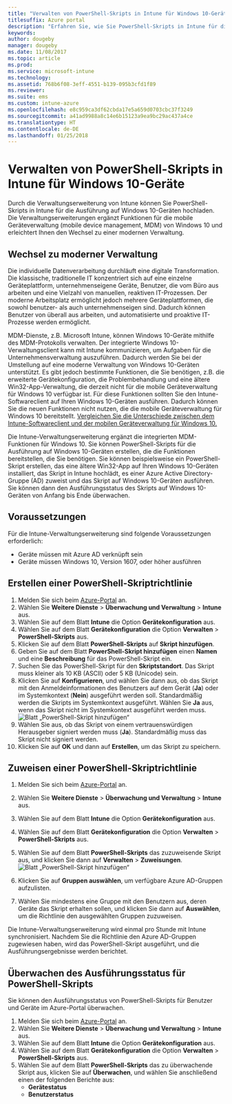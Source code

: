 ```yaml
---
title: "Verwalten von PowerShell-Skripts in Intune für Windows 10-Geräte"
titlesuffix: Azure portal
description: "Erfahren Sie, wie Sie PowerShell-Skripts in Intune für die Ausführung auf Windows 10-Geräten hochladen."
keywords: 
author: dougeby
manager: dougeby
ms.date: 11/08/2017
ms.topic: article
ms.prod: 
ms.service: microsoft-intune
ms.technology: 
ms.assetid: 768b6f08-3eff-4551-b139-095b3cfd1f89
ms.reviewer: 
ms.suite: ems
ms.custom: intune-azure
ms.openlocfilehash: e8c959ca3df62cbda17e5a659d0703cbc37f3249
ms.sourcegitcommit: a41ad9988a8c14e6b15123a9ea9bc29ac437a4ce
ms.translationtype: HT
ms.contentlocale: de-DE
ms.lasthandoff: 01/25/2018
---
```

# <a name="manage-powershell-scripts-in-intune-for-windows-10-devices"></a>Verwalten von PowerShell-Skripts in Intune für Windows 10-Geräte
Durch die Verwaltungserweiterung von Intune können Sie PowerShell-Skripts in Intune für die Ausführung auf Windows 10-Geräten hochladen. Die Verwaltungserweiterungen ergänzt Funktionen für die mobile Geräteverwaltung (mobile device management, MDM) von Windows 10 und erleichtert Ihnen den Wechsel zu einer modernen Verwaltung.

## <a name="moving-to-modern-management"></a>Wechsel zu moderner Verwaltung
Die individuelle Datenverarbeitung durchläuft eine digitale Transformation. Die klassische, traditionelle IT konzentriert sich auf eine einzelne Geräteplattform, unternehmenseigene Geräte, Benutzer, die vom Büro aus arbeiten und eine Vielzahl von manuellen, reaktiven IT-Prozessen. Der moderne Arbeitsplatz ermöglicht jedoch mehrere Geräteplattformen, die sowohl benutzer- als auch unternehmenseigen sind. Dadurch können Benutzer von überall aus arbeiten, und automatisierte und proaktive IT-Prozesse werden ermöglicht. 

MDM-Dienste, z.B. Microsoft Intune, können Windows 10-Geräte mithilfe des MDM-Protokolls verwalten. Der integrierte Windows 10-Verwaltungsclient kann mit Intune kommunizieren, um Aufgaben für die Unternehmensverwaltung auszuführen. Dadurch werden Sie bei der Umstellung auf eine moderne Verwaltung von Windows 10-Geräten unterstützt. Es gibt jedoch bestimmte Funktionen, die Sie benötigen, z.B. die erweiterte Gerätekonfiguration, die Problembehandlung und eine ältere Win32-App-Verwaltung, die derzeit nicht für die mobile Geräteverwaltung für Windows 10 verfügbar ist. Für diese Funktionen sollten Sie den Intune-Softwareclient auf Ihren Windows 10-Geräten ausführen. Dadurch können Sie die neuen Funktionen nicht nutzen, die die mobile Geräteverwaltung für Windows 10 bereitstellt. [Vergleichen Sie die Unterschiede zwischen dem Intune-Softwareclient und der mobilen Geräteverwaltung für Windows 10.](https://docs.microsoft.com/intune-classic/deploy-use/pc-management-comparison)

Die Intune-Verwaltungserweiterung ergänzt die integrierten MDM-Funktionen für Windows 10. Sie können PowerShell-Skripts für die Ausführung auf Windows 10-Geräten erstellen, die die Funktionen bereitstellen, die Sie benötigen. Sie können beispielsweise ein PowerShell-Skript erstellen, das eine ältere Win32-App auf Ihren Windows 10-Geräten installiert, das Skript in Intune hochlädt, es einer Azure Active Directory-Gruppe (AD) zuweist und das Skript auf Windows 10-Geräten ausführen. Sie können dann den Ausführungsstatus des Skripts auf Windows 10-Geräten von Anfang bis Ende überwachen.

## <a name="prerequisites"></a>Voraussetzungen
Für die Intune-Verwaltungserweiterung sind folgende Voraussetzungen erforderlich:
- Geräte müssen mit Azure AD verknüpft sein
- Geräte müssen Windows 10, Version 1607, oder höher ausführen

## <a name="create-a-powershell-script-policy"></a>Erstellen einer PowerShell-Skriptrichtlinie 
1. Melden Sie sich beim [Azure-Portal](https://portal.azure.com) an.
2. Wählen Sie **Weitere Dienste** > **Überwachung und Verwaltung** > **Intune** aus.
3. Wählen Sie auf dem Blatt **Intune** die Option **Gerätekonfiguration** aus.
4. Wählen Sie auf dem Blatt **Gerätekonfiguration** die Option **Verwalten** > **PowerShell-Skripts** aus.
5. Klicken Sie auf dem Blatt **PowerShell-Skripts** auf **Skript hinzufügen**.
6. Geben Sie auf dem Blatt **PowerShell-Skript hinzufügen** einen **Namen** und eine **Beschreibung** für das PowerShell-Skript ein.
7. Suchen Sie das PowerShell-Skript für den **Skriptstandort**. Das Skript muss kleiner als 10 KB (ASCII) oder 5 KB (Unicode) sein.
8. Klicken Sie auf **Konfigurieren**, und wählen Sie dann aus, ob das Skript mit den Anmeldeinformationen des Benutzers auf dem Gerät (**Ja**) oder im Systemkontext (**Nein**) ausgeführt werden soll. Standardmäßig werden die Skripts im Systemkontext ausgeführt. Wählen Sie **Ja** aus, wenn das Skript nicht im Systemkontext ausgeführt werden muss. 
  ![Blatt „PowerShell-Skript hinzufügen“](./media/mgmt-extension-add-script.png)
9. Wählen Sie aus, ob das Skript von einem vertrauenswürdigen Herausgeber signiert werden muss (**Ja**). Standardmäßig muss das Skript nicht signiert werden. 
10. Klicken Sie auf **OK** und dann auf **Erstellen**, um das Skript zu speichern.

## <a name="assign-a-powershell-script-policy"></a>Zuweisen einer PowerShell-Skriptrichtlinie
1. Melden Sie sich beim [Azure-Portal](https://portal.azure.com) an.
2. Wählen Sie **Weitere Dienste** > **Überwachung und Verwaltung** > **Intune** aus.
3. Wählen Sie auf dem Blatt **Intune** die Option **Gerätekonfiguration** aus.
4. Wählen Sie auf dem Blatt **Gerätekonfiguration** die Option **Verwalten** > **PowerShell-Skripts** aus.
5. Wählen Sie auf dem Blatt **PowerShell-Skripts** das zuzuweisende Skript aus, und klicken Sie dann auf **Verwalten** > **Zuweisungen**.
  ![Blatt „PowerShell-Skript hinzufügen“](./media/mgmt-extension-assignments.png)
 
6. Klicken Sie auf **Gruppen auswählen**, um verfügbare Azure AD-Gruppen aufzulisten. 
7. Wählen Sie mindestens eine Gruppe mit den Benutzern aus, deren Geräte das Skript erhalten sollen, und klicken Sie dann auf **Auswählen**, um die Richtlinie den ausgewählten Gruppen zuzuweisen.

Die Intune-Verwaltungserweiterung wird einmal pro Stunde mit Intune synchronisiert. Nachdem Sie die Richtlinie den Azure AD-Gruppen zugewiesen haben, wird das PowerShell-Skript ausgeführt, und die Ausführungsergebnisse werden berichtet. 
 
## <a name="monitor-run-status-for-powershell-scripts"></a>Überwachen des Ausführungsstatus für PowerShell-Skripts
Sie können den Ausführungsstatus von PowerShell-Skripts für Benutzer und Geräte im Azure-Portal überwachen.
1. Melden Sie sich beim [Azure-Portal](https://portal.azure.com) an.
2. Wählen Sie **Weitere Dienste** > **Überwachung und Verwaltung** > **Intune** aus.
3. Wählen Sie auf dem Blatt **Intune** die Option **Gerätekonfiguration** aus.
4. Wählen Sie auf dem Blatt **Gerätekonfiguration** die Option **Verwalten** > **PowerShell-Skripts** aus.
5. Wählen Sie auf dem Blatt **PowerShell-Skripts** das zu überwachende Skript aus, klicken Sie auf **Überwachen**, und wählen Sie anschließend einen der folgenden Berichte aus:
   - **Gerätestatus**
   - **Benutzerstatus**
